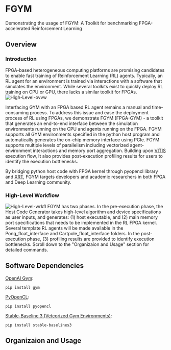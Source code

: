 # FGYM
Demonstrating the usage of FGYM: A Toolkit for benchmarking FPGA-accelerated Reinforcement Learning


## Overview

### Introduction

FPGA-based heterogeneous computing platforms are promising candidates to enable fast training of Reinforcement Learning (RL) agents. Typically, an RL agent for an environment is trained via interactions with a software that simulates the environment. While several toolkits exist to quickly deploy RL training on CPU or GPU, there lacks a similar toolkit for FPGAs. 
![High-Level-ovvw](https://github.com/CatherineMeng/FGYM-user-demo/tree/main/nature-CNN-dse/fig/ovvw.png)

Interfacing GYM with an FPGA based RL agent remains a manual and time-consuming process. To address this issue and ease the deployment process of RL using FPGAs, we demonstrate FGYM (FPGA-GYM) - a toolkit that generates an end-to-end interface between the simulation environments running on the CPU and agents running on the FPGA. FGYM supports all GYM environments specified in the python host program and automatically generates the on-chip memory interface using PCIe. FGYM supports multiple levels of parallelism including vectorized agent-environment interactions and memory port aggregation. Building upon [VITIS](https://github.com/Xilinx/Vitis-Tutorials) execution flow, It also provides post-execution profiling results for users to identify the execution bottlenecks. 

By bridging python host code with FPGA kernel through pyopencl library and [XRT](https://github.com/Xilinx/XRT), FGYM targets developers and academic researchers in both FPGA and Deep Learning community.

### High-Level Workflow

![High-Level-wrkfl](https://github.com/CatherineMeng/FGYM-user-demo/tree/main/nature-CNN-dse/fig/diag.png)
FGYM has two phases. In the pre-execution phase, the Host Code Generator takes high-level algorithm and device specifications as user inputs, and generates: (1) host executable, and (2) main memory port specifications that needs to be implemented in the RL FPGA kernel. Several template RL agents will be made available in the Pong_float_interface and Cartpole_float_interface folders. In the post-execution phase, (3) profiling results are provided to identify execution bottlenecks. Scroll down to the "Organizaion and Usage" section for detailed commands.

## Software Dependencies

[OpenAI Gym](https://gym.openai.com/docs/):
```
pip install gym
```
[PyOpenCL](https://documen.tician.de/pyopencl/misc.html#):
```
pip install pyopencl
```
[Stable-Baseline 3 (Vetcorized Gym Environments)](https://stable-baselines3.readthedocs.io/en/master/guide/install.html):
```
pip install stable-baselines3
```

## Organizaion and Usage